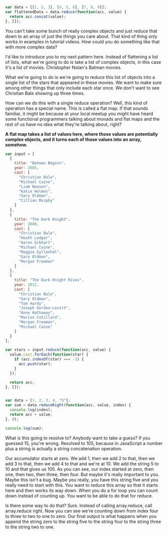 ```JavaScript
var data = [[1, 2, 3], [4, 5, 6], [7, 8, 9]];
var flattenedData = data.reduce(function(acc, value) {
  return acc.concat(value);
}, []);
```


You can't take some bunch of really complex objects and just reduce that down to an array of just the things you care about. That kind of thing only works in examples in tutorial videos. How could you do something like that with more complex data?

I'd like to introduce you to my next pattern here. Instead of flattening a list of lists, what we're going to do is take a list of complex objects, in this case it's a list of movies. Christopher Nolan's Batman movies.

What we're going to do is we're going to reduce this list of objects into a single list of the stars that appeared in these movies. We want to make sure among other things that only include each star once. We don't want to see Christian Bale showing up three times.

How can we do this with a single reduce operation? Well, this kind of operation has a special name. This is called a flat map. If that sounds familiar, it might be because at your local meetup you might have heard some functional programmers talking about monads and flat maps and the rest of us have no idea what they're talking about, right?

**A flat map takes a list of values here, where those values are potentially complex objects, and it turns each of those values into an array, somehow.**

```JavaScript
var input = [
  {
    title: "Batman Begins",
    year: 2005,
    cast: [
      "Christian Bale",
      "Michael Caine",
      "Liam Neeson",
      "Katie Holmes",
      "Gary Oldman",
      "Cillian Murphy"
    ]
  },
  {
    title: "The Dark Knight",
    year: 2008,
    cast: [
      "Christian Bale",
      "Heath Ledger",
      "Aaron Eckhart",
      "Michael Caine",
      "Maggie Gyllenhal",
      "Gary Oldman",
      "Morgan Freeman"
    ]
  },
  {
    title: "The Dark Knight Rises",
    year: 2012,
    cast: [
      "Christian Bale",
      "Gary Oldman",
      "Tom Hardy",
      "Joseph Gordon-Levitt",
      "Anne Hathaway",
      "Marion Cotillard",
      "Morgan Freeman",
      "Michael Caine"
    ]
  }
];

var stars = input.reduce(function(acc, value) {
  value.cast.forEach(function(star) {
    if (acc.indexOf(star) === -1) {
      acc.push(star);
    }
  });

  return acc;
}, []);
```


```JavaScript

var data = [1, 2, 3, 4, "5"];
var sum = data.reduceRight(function(acc, value, index) {
  console.log(index);
  return acc + value;
}, 0);

console.log(sum);
```

What is this going to resolve to? Anybody want to take a guess? If you guessed 15, you're wrong. Resolved to 105, because in JavaScript a number plus a string is actually a string concatenation operation.

Our accumulator starts at zero. We add 1, then we add 2 to that, then we add 3 to that, then we add 4 to that and we're at 10. We add the string 5 to 10 and that gives us 105. As you can see, our index started at zero, then one, then two, then three, then four.
But maybe it's really important to you. Maybe this isn't a bug. Maybe you really, you have this string five and you really need to start with this. You want to reduce this array so that it starts here and then works its way down. When you do a for loop you can count down instead of counting up. You want to be able to do that for reduce.

Is there some way to do that? Sure. Instead of calling array.reduce, call array.reduce right. Now you can see we're counting down from index four to three to two to one to zero. Our final output is what happens when you append the string zero to the string five to the string four to the string three to the string two to one.
